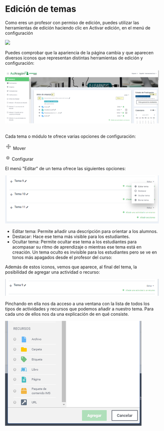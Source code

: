 
# Edición de temas

Como eres un profesor con permiso de edición, puedes utilizar las herramientas de edición haciendo clic en Activar edición, en el menú de configuración 

![](/assets/configuraciónCurso.png)

Puedes comprobar que la apariencia de la página cambia y que aparecen diversos iconos que representan distintas herramientas de edición y configuración:

![](/assets/cursoeditable.png)
 

Cada tema o módulo te ofrece varias opciones de configuración:

![](https://raw.githubusercontent.com/catedu/curso-moodle/master/img/boton_mover.png) Mover

![](https://raw.githubusercontent.com/catedu/curso-moodle/master/img/boton_configurar.png) Configurar

El menú "Editar" de un tema ofrece las siguientes opciones:

![](/assets/editartema.PNG)

- Editar tema: Permite añadir una descripción para orientar a los alumnos.
- Destacar: Hace ese tema más visible para los estudiantes.
- Ocultar tema: Permite ocultar ese tema a los estudiantes para acompasar su ritmo de aprendizaje o mientras ese tema está en creación. Un tema oculto es invisible para los estudiantes pero se ve en tonos más apagados desde el profesor del curso:

Además de estos iconos, vemos que aparece, al final del tema, la posibilidad de agregar una actividad o recurso:

![](/assets/anadeactividadorecurso.PNG)

Pinchando en ella nos da acceso a una ventana con la lista de todos los tipos de actividades y recursos que podemos añadir a nuestro tema. Para cada uno de ellos nos da una explicación de en qué consiste.

![](/assets/recursos.PNG)


 


